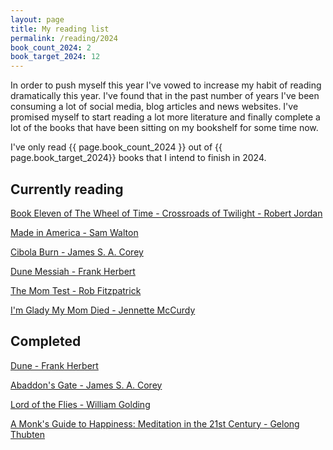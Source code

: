 ```yaml
---
layout: page
title: My reading list
permalink: /reading/2024
book_count_2024: 2
book_target_2024: 12
---
```


In order to push myself this year I've vowed to increase my habit of reading dramatically this year.  I've found that in the past number of years I've been consuming a lot of social media, blog articles and news websites.  I've promised myself to start reading a lot more literature and finally complete a lot of the books that have been sitting on my bookshelf for some time now.

I've only read {{ page.book_count_2024 }} out of {{ page.book_target_2024}} books that I intend to finish in 2024.

## Currently reading

[Book Eleven of The Wheel of Time - Crossroads of Twilight  - Robert Jordan]()

[Made in America - Sam Walton]()

[Cibola Burn - James S. A. Corey]()

[Dune Messiah - Frank Herbert]()

[The Mom Test - Rob Fitzpatrick]()

[I'm Glady My Mom Died - Jennette McCurdy]()

## Completed

[Dune - Frank Herbert]()

[Abaddon's Gate - James S. A. Corey]()

[Lord of the Flies - William Golding]()

[A Monk's Guide to Happiness: Meditation in the 21st Century - Gelong Thubten]()
